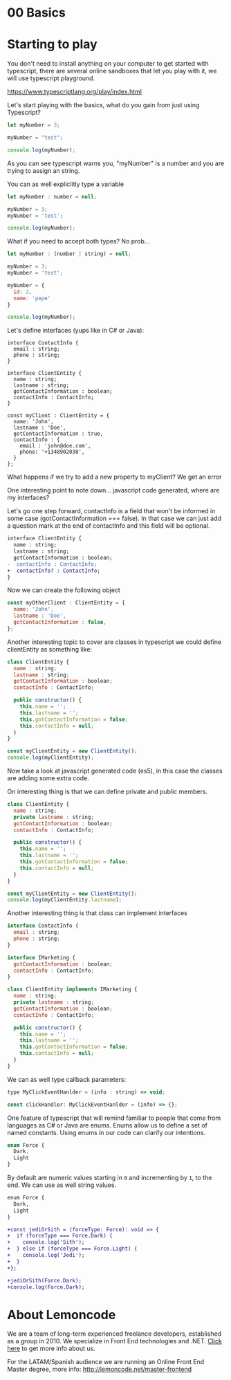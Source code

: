 # 00 Basics

# Starting to play

You don't need to install anything on your computer to get started with typescript, there are several
online sandboxes that let you play with it, we will use typescript playground.

https://www.typescriptlang.org/play/index.html

Let's start playing with the basics, what do you gain from just using Typescript?

```javascript
let myNumber = 3;

myNumber = "test";

console.log(myNumber);
```
As you can see typescript warns you, "myNumber" is a number and you are trying to assign an string.

You can as well expliclitly type a variable

```javascript
let myNumber : number = null;

myNumber = 3;
myNumber = 'test';

console.log(myNumber);
```

What if you need to accept both types? No prob...

```javascript
let myNumber : (number | string) = null;

myNumber = 3;
myNumber = 'test';

myNumber = {
  id: 2,
  name: 'pepe'
}

console.log(myNumber);
```

Let's define interfaces (yups like in C# or Java):

```
interface ContactInfo {
  email : string;
  phone : string;
}

interface ClientEntity {
  name : string;
  lastname : string;
  gotContactInformation : boolean;
  contactInfo : ContactInfo;
}

const myClient : ClientEntity = {
  name: 'John',
  lastname : 'Doe',
  gotContactInformation : true,
  contactInfo : {
    email : 'john@doe.com',
    phone: '+1348902038',
  }
};
```

What happens if we try to add a new property to myClient? We get an error

One interesting point to note down... javascript code generated, where are my interfaces?

Let's go one step forward, contactInfo is a field that won't be informed in some case (gotContactInformation === false).
In that case we can just add a question mark at the end of contactInfo and this field will be optional.

```diff
interface ClientEntity {
  name : string;
  lastname : string;
  gotContactInformation : boolean;
-  contactInfo : ContactInfo;
+  contactInfo? : ContactInfo;
}
```

Now we can create the following object

```javascript
const myOtherClient : ClientEntity = {
  name: 'John',
  lastname : 'Doe',
  gotContactInformation : false,
};
```

Another interesting topic to cover are classes in typescript we could define clientEntity as something like:

```javascript
class ClientEntity {
  name : string;
  lastname : string;
  gotContactInformation : boolean;
  contactInfo : ContactInfo;

  public constructor() {
    this.name = '';
    this.lastname = '';
    this.gotContactInformation = false;
    this.contactInfo = null;
  }  
}

const myClientEntity = new ClientEntity();
console.log(myClientEntity);
```

Now take a look at javascript generated code (es5), in this case the classes are adding some extra code.

On interesting thing is that we can define private and public members.

```javascript
class ClientEntity {
  name : string;
  private lastname : string;
  gotContactInformation : boolean;
  contactInfo : ContactInfo;

  public constructor() {
    this.name = '';
    this.lastname = '';
    this.gotContactInformation = false;
    this.contactInfo = null;
  }  
}

const myClientEntity = new ClientEntity();
console.log(myClientEntity.lastname);
```
Another interesting thing is that class can implement interfaces

```javascript
interface ContactInfo {
  email : string;
  phone : string;
}

interface IMarketing {
  gotContactInformation : boolean;
  contactInfo : ContactInfo;  
}

class ClientEntity implements IMarketing {
  name : string;
  private lastname : string;
  gotContactInformation : boolean;
  contactInfo : ContactInfo;

  public constructor() {
    this.name = '';
    this.lastname = '';
    this.gotContactInformation = false;
    this.contactInfo = null;
  }  
}
```

We can as well type callback parameters:

```javascript
type MyClickEventHanlder = (info : string) => void;

const clickHandler: MyClickEventHanlder = (info) => {};
```

One feature of typescript that will remind familiar to people that come from languages as
C# or Java are enums. Enums allow us to define a set of named constants. Using enums in our 
code can clarify our intentions.

```typescript
enum Force {
  Dark,
  Light
}

```

By default are numeric values starting in `0` and incrementing by `1`, to the end. We can use as 
well string values. 

```diff
enum Force {
  Dark,
  Light
}

+const jediOrSith = (forceType: Force): void => {
+  if (forceType === Force.Dark) {
+    console.log('Sith');
+  } else if (forceType === Force.Light) {
+    console.log('Jedi');  
+  }
+};

+jediOrSith(Force.Dark);
+console.log(Force.Dark);
``` 


# About Lemoncode

We are a team of long-term experienced freelance developers, established as a group in 2010.
We specialize in Front End technologies and .NET. [Click here](http://lemoncode.net/services/en/#en-home) to get more info about us.

For the LATAM/Spanish audience we are running an Online Front End Master degree, more info: http://lemoncode.net/master-frontend
